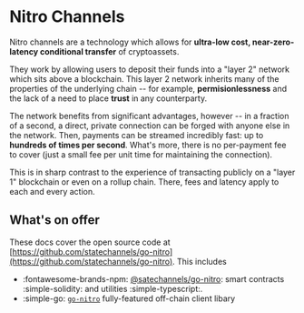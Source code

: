# Nitro Channels

Nitro channels are a technology which allows for **ultra-low cost, near-zero-latency conditional transfer** of cryptoassets.

They work by allowing users to deposit their funds into a "layer 2" network which sits above a blockchain. This layer 2 network inherits many of the properties of the underlying chain -- for example, **permisionlessness** and the lack of a need to place **trust** in any counterparty.

The network benefits from significant advantages, however -- in a fraction of a second, a direct, private connection can be forged with anyone else in the network. Then, payments can be streamed incredibly fast: up to **hundreds of times per second**. What's more, there is no per-payment fee to cover (just a small fee per unit time for maintaining the connection).

This is in sharp contrast to the experience of transacting publicly on a "layer 1" blockchain or even on a rollup chain. There, fees and latency apply to each and every action.

## What's on offer

These docs cover the open source code at [https://github.com/statechannels/go-nitro](https://github.com/statechannels/go-nitro). This includes

- :fontawesome-brands-npm: [@satechannels/go-nitro](https://www.npmjs.com/package/@statechannels/nitro-protocol): smart contracts :simple-solidity: and utilities :simple-typescript:.
- :simple-go: [`go-nitro`](https://pkg.go.dev/github.com/statechannels/go-nitro) fully-featured off-chain client libary
